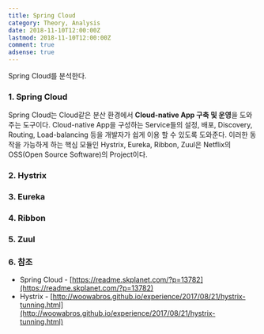 ```yaml
---
title: Spring Cloud
category: Theory, Analysis
date: 2018-11-10T12:00:00Z
lastmod: 2018-11-10T12:00:00Z
comment: true
adsense: true
---
```


Spring Cloud를 분석한다.

### 1. Spring Cloud

Spring Cloud는 Cloud같은 분산 환경에서 **Cloud-native App 구축 및 운영**을 도와주는 도구이다. Cloud-native App을 구성하는 Service들의 설정, 배포, Discovery, Routing, Load-balancing 등을 개발자가 쉽게 이용 할 수 있도록 도와준다. 이러한 동작을 가능하게 하는 핵심 모듈인 Hystrix, Eureka, Ribbon, Zuul은 Netflix의 OSS(Open Source Software)의 Project이다.

### 2. Hystrix

### 3. Eureka 

### 4. Ribbon

### 5. Zuul

### 6. 참조
* Spring Cloud - [https://readme.skplanet.com/?p=13782](https://readme.skplanet.com/?p=13782)
* Hystrix - [http://woowabros.github.io/experience/2017/08/21/hystrix-tunning.html](http://woowabros.github.io/experience/2017/08/21/hystrix-tunning.html)